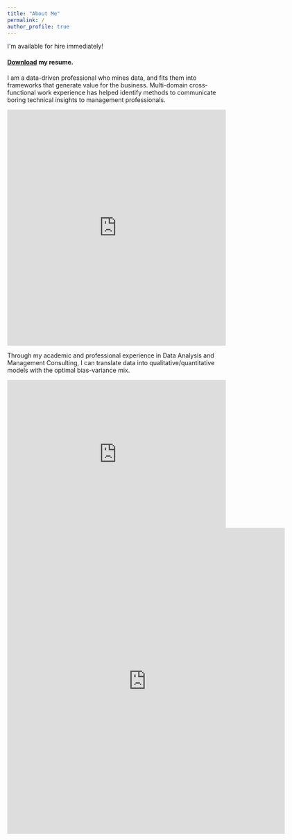 ```yaml
---
title: "About Me"
permalink: /
author_profile: true
---
```


I'm available for hire immediately! 

#### [Download](https://github.com/Advaitiyer/advaitiyer.github.io/blob/master/assets/images/Advait_Iyer_Resume.pdf) my resume.

I am a data-driven professional who mines data, and fits them into frameworks that generate value for the business. 
Multi-domain cross-functional work experience has helped identify methods to communicate boring technical insights to management professionals.



<iframe title="Area Scores" aria-label="chart" id="datawrapper-chart-PUFOt" src="https://datawrapper.dwcdn.net/PUFOt/1/" scrolling="no" frameborder="0" style="width: 0; min-width: 100% !important; border: none;" height="544"></iframe><script type="text/javascript">!function(){"use strict";window.addEventListener("message",(function(a){if(void 0!==a.data["datawrapper-height"])for(var e in a.data["datawrapper-height"]){var t=document.getElementById("datawrapper-chart-"+e)||document.querySelector("iframe[src*='"+e+"']");t&&(t.style.height=a.data["datawrapper-height"][e]+"px")}}))}();
</script>
  
Through my academic and professional experience in Data Analysis and Management Consulting, I can translate data into qualitative/quantitative models with the optimal bias-variance mix.

<iframe title="Programming Experience" aria-label="chart" id="datawrapper-chart-fBUpv" src="https://datawrapper.dwcdn.net/fBUpv/1/" scrolling="no" frameborder="0" style="width: 0; min-width: 100% !important; border: none;" height="341"></iframe><script type="text/javascript">!function(){"use strict";window.addEventListener("message",(function(a){if(void 0!==a.data["datawrapper-height"])for(var e in a.data["datawrapper-height"]){var t=document.getElementById("datawrapper-chart-"+e)||document.querySelector("iframe[src*='"+e+"']");t&&(t.style.height=a.data["datawrapper-height"][e]+"px")}}))}();
</script>

<iframe src="https://docs.google.com/forms/d/e/1FAIpQLSdfUIlF4E-5kb62Ks8RebcEItiKj7MOx-GwNRDGHJLIdlYIdg/viewform?embedded=true" width="640" height="705" frameborder="0" marginheight="0" marginwidth="0">Loading…</iframe>
